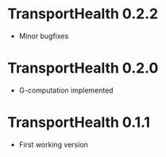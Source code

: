 # TransportHealth 0.2.2

- Minor bugfixes

# TransportHealth 0.2.0

- G-computation implemented

# TransportHealth 0.1.1

- First working version